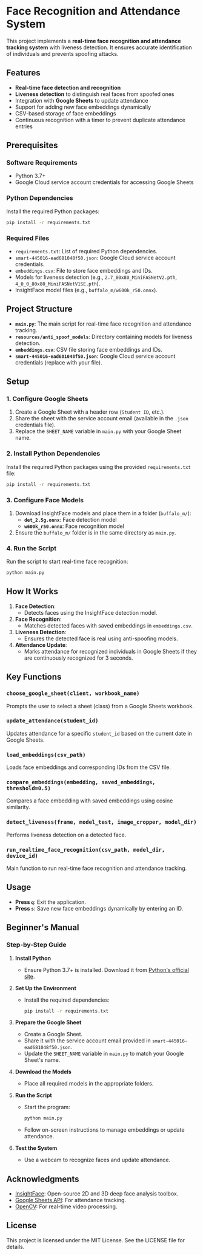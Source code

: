 # Face Recognition and Attendance System

This project implements a **real-time face recognition and attendance tracking system** with liveness detection. It ensures accurate identification of individuals and prevents spoofing attacks.

## Features

- **Real-time face detection and recognition**
- **Liveness detection** to distinguish real faces from spoofed ones
- Integration with **Google Sheets** to update attendance
- Support for adding new face embeddings dynamically
- CSV-based storage of face embeddings
- Continuous recognition with a timer to prevent duplicate attendance entries

## Prerequisites

### Software Requirements
- Python 3.7+
- Google Cloud service account credentials for accessing Google Sheets

### Python Dependencies
Install the required Python packages:
```bash
pip install -r requirements.txt
```

### Required Files
- `requirements.txt`: List of required Python dependencies.
- `smart-445016-ead681048f50.json`: Google Cloud service account credentials.
- `embeddings.csv`: File to store face embeddings and IDs.
- Models for liveness detection (e.g., `2.7_80x80_MiniFASNetV2.pth`, `4_0_0_80x80_MiniFASNetV1SE.pth`).
- InsightFace model files (e.g., `buffalo_m/w600k_r50.onnx`).

## Project Structure

- **`main.py`**: The main script for real-time face recognition and attendance tracking.
- **`resources/anti_spoof_models`**: Directory containing models for liveness detection.
- **`embeddings.csv`**: CSV file storing face embeddings and IDs.
- **`smart-445016-ead681048f50.json`**: Google Cloud service account credentials (replace with your file).

## Setup

### 1. Configure Google Sheets
1. Create a Google Sheet with a header row (`Student ID`, etc.).
2. Share the sheet with the service account email (available in the `.json` credentials file).
3. Replace the `SHEET_NAME` variable in `main.py` with your Google Sheet name.

### 2. Install Python Dependencies
Install the required Python packages using the provided `requirements.txt` file:
```bash
pip install -r requirements.txt
```

### 3. Configure Face Models
1. Download InsightFace models and place them in a folder (`buffalo_m/`):
   - **`det_2.5g.onnx`**: Face detection model
   - **`w600k_r50.onnx`**: Face recognition model
2. Ensure the `buffalo_m/` folder is in the same directory as `main.py`.

### 4. Run the Script
Run the script to start real-time face recognition:
```bash
python main.py
```

## How It Works

1. **Face Detection**:
   - Detects faces using the InsightFace detection model.
2. **Face Recognition**:
   - Matches detected faces with saved embeddings in `embeddings.csv`.
3. **Liveness Detection**:
   - Ensures the detected face is real using anti-spoofing models.
4. **Attendance Update**:
   - Marks attendance for recognized individuals in Google Sheets if they are continuously recognized for 3 seconds.

## Key Functions

### `choose_google_sheet(client, workbook_name)`
Prompts the user to select a sheet (class) from a Google Sheets workbook.

### `update_attendance(student_id)`
Updates attendance for a specific `student_id` based on the current date in Google Sheets.

### `load_embeddings(csv_path)`
Loads face embeddings and corresponding IDs from the CSV file.

### `compare_embeddings(embedding, saved_embeddings, threshold=0.5)`
Compares a face embedding with saved embeddings using cosine similarity.

### `detect_liveness(frame, model_test, image_cropper, model_dir)`
Performs liveness detection on a detected face.

### `run_realtime_face_recognition(csv_path, model_dir, device_id)`
Main function to run real-time face recognition and attendance tracking.

## Usage

- **Press `q`**: Exit the application.
- **Press `s`**: Save new face embeddings dynamically by entering an ID.

## Beginner's Manual

### Step-by-Step Guide

1. **Install Python**
   - Ensure Python 3.7+ is installed. Download it from [Python's official site](https://www.python.org/downloads/).

2. **Set Up the Environment**
   - Install the required dependencies:
     ```bash
     pip install -r requirements.txt
     ```

3. **Prepare the Google Sheet**
   - Create a Google Sheet.
   - Share it with the service account email provided in `smart-445016-ead681048f50.json`.
   - Update the `SHEET_NAME` variable in `main.py` to match your Google Sheet's name.

4. **Download the Models**
   - Place all required models in the appropriate folders.

5. **Run the Script**
   - Start the program:
     ```bash
     python main.py
     ```
   - Follow on-screen instructions to manage embeddings or update attendance.

6. **Test the System**
   - Use a webcam to recognize faces and update attendance.

## Acknowledgments

- [InsightFace](https://github.com/deepinsight/insightface): Open-source 2D and 3D deep face analysis toolbox.
- [Google Sheets API](https://developers.google.com/sheets/api): For attendance tracking.
- [OpenCV](https://opencv.org/): For real-time video processing.

## License

This project is licensed under the MIT License. See the LICENSE file for details.

